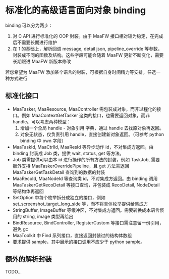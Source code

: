# 标准化的高级语言面向对象 binding

binding 可以分为两步：

1. 对 C API 进行标准化的 OOP 封装。由于 MaaFW 接口相对较为稳定，在完成后不需要长期进行维护
2. 在 1 的基础上，解析回调 message, detail json, pipeline_override 等参数，封装成不同的函数及结构。这些字段可能会随着 MaaFW 更新不断变化，需要长期跟进 MaaFW 新版本修改

若您希望为 MaaFW 添加某个语言的封装，可根据自身时间精力等安排，任选一种方式进行

## 标准化接口

- MaaTasker, MaaResource, MaaController 需包装成对象，而非过程化的接口。例如 MaaContextGetTasker 这类的接口，也需要返回对象，而非 handle。可以考虑两种模型：
    1. 增加一个全局 handle - 对象引用 字典，通过 handle 去找原对象再返回。
    2. 对象无状态，仅负责引用 handle，直接创建新对象返回。（可参考 python binding 中 own 字段）
- MaaTaskId, MaaCtrlId, MaaResId 等异步动作 id，不对集成方返回。由 binding 封装成 Job 类，提供 wait, status, get 等方法。
- Job 类需提供可以由本 id 进行操作的所有方法的封装，例如 TaskJob, 需要额外支持 MaaTaskerOverridePipeline，且 get 方法需返回 MaaTaskerGetTaskDetail 查询到的数据的封装
- MaaRecoId, MaaNodeId 等查询类 id，不对集成方返回。由 binding 调用 MaaTaskerGetRecoDetail 等接口查询，并包装成 RecoDetail, NodeDetail 等结构体再返回
- SetOption 中每个枚举拆分成独立的接口，例如 set_screenshot_target_long_side 等，而不将具体枚举提供给集成方
- StringBuffer, ImageBuffer 等缓冲区，不对集成方返回。需要转换成本语言惯用的 string, image 类型再给出
- BindResource, BindController, RegisterCustom 等接口需注意留一份引用，避免 gc
- MaaToolkit 中 Find 系列接口，直接返回封装过的结构体数组
- 要求提供 sample，其中展示的接口调用不应少于 python sample。

## 额外的解析封装

TODO...
